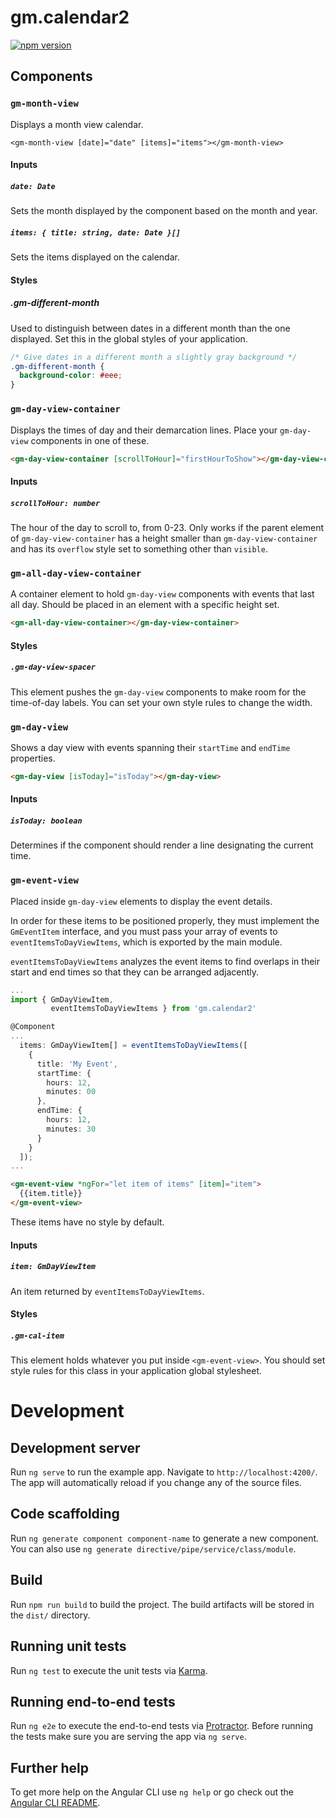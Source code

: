 # gm.calendar2

[![npm version](https://badge.fury.io/js/gm.calendar2.svg)](https://badge.fury.io/js/gm.calendar2)

## Components

### `gm-month-view`

Displays a month view calendar.

    <gm-month-view [date]="date" [items]="items"></gm-month-view>

#### Inputs

##### `date: Date`

Sets the month displayed by the component based on the month and year.

##### `items: { title: string, date: Date }[]`

  Sets the items displayed on the calendar.

#### Styles

##### .gm-different-month

Used to distinguish between dates in a different month than the one displayed. Set this in the global styles of your application.

```css
/* Give dates in a different month a slightly gray background */
.gm-different-month {
  background-color: #eee;
}
```

### `gm-day-view-container`

Displays the times of day and their demarcation lines. Place your `gm-day-view` components in one of these.

```html
<gm-day-view-container [scrollToHour]="firstHourToShow"></gm-day-view-container>
```

#### Inputs

##### `scrollToHour: number`

The hour of the day to scroll to, from 0-23. Only works if the parent element of `gm-day-view-container` has a height smaller than `gm-day-view-container` and has its `overflow` style set to something other than `visible`.

### `gm-all-day-view-container`

A container element to hold `gm-day-view` components with events that last all day. Should be placed in an element with a specific height set.

```html
<gm-all-day-view-container></gm-day-view-container>
```

#### Styles

##### `.gm-day-view-spacer`

This element pushes the `gm-day-view` components to make room for the time-of-day labels. You can set your own style rules to change the width.

### `gm-day-view`

Shows a day view with events spanning their `startTime` and `endTime` properties.

```html
<gm-day-view [isToday]="isToday"></gm-day-view>
```

#### Inputs

##### `isToday: boolean`

Determines if the component should render a line designating the current time.

### `gm-event-view`

Placed inside `gm-day-view` elements to display the event details.

In order for these items to be positioned properly, they must implement the `GmEventItem` interface, and you must pass your array of events to `eventItemsToDayViewItems`, which is exported by the main module.

`eventItemsToDayViewItems` analyzes the event items to find overlaps in their start and end times so that they can be arranged adjacently.

```ts
...
import { GmDayViewItem,
         eventItemsToDayViewItems } from 'gm.calendar2'

@Component
...
  items: GmDayViewItem[] = eventItemsToDayViewItems([
    {
      title: 'My Event',
      startTime: {
        hours: 12,
        minutes: 00
      },
      endTime: {
        hours: 12,
        minutes: 30
      }
    }
  ]);
...

```

```html
<gm-event-view *ngFor="let item of items" [item]="item">
  {{item.title}}
</gm-event-view>
```

These items have no style by default.

#### Inputs

##### `item: GmDayViewItem`

An item returned by `eventItemsToDayViewItems`.

#### Styles

##### `.gm-cal-item`

This element holds whatever you put inside `<gm-event-view>`. You should set style rules for this class in your application global stylesheet.

<!--# Configuration

You can set the component that should be used by `gm-month-view` to display events by setting `GmCalendarConfig.dateViewComponent`. -->

# Development

## Development server
Run `ng serve` to run the example app. Navigate to `http://localhost:4200/`. The app will automatically reload if you change any of the source files.

## Code scaffolding

Run `ng generate component component-name` to generate a new component. You can also use `ng generate directive/pipe/service/class/module`.

## Build

Run `npm run build` to build the project. The build artifacts will be stored in the `dist/` directory.

## Running unit tests

Run `ng test` to execute the unit tests via [Karma](https://karma-runner.github.io).

## Running end-to-end tests

Run `ng e2e` to execute the end-to-end tests via [Protractor](http://www.protractortest.org/).
Before running the tests make sure you are serving the app via `ng serve`.

## Further help

To get more help on the Angular CLI use `ng help` or go check out the [Angular CLI README](https://github.com/angular/angular-cli/blob/master/README.md).
